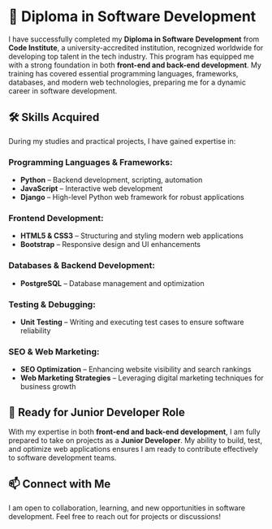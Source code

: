 # 🚀 Diploma in Software Development

I have successfully completed my **Diploma in Software Development** from **Code Institute**, a university-accredited institution, recognized worldwide for developing top talent in the tech industry. This program has equipped me with a strong foundation in both **front-end and back-end development**. My training has covered essential programming languages, frameworks, databases, and modern web technologies, preparing me for a dynamic career in software development.

## 🛠 Skills Acquired

During my studies and practical projects, I have gained expertise in:

### **Programming Languages & Frameworks:**
- **Python** – Backend development, scripting, automation
- **JavaScript** – Interactive web development
- **Django** – High-level Python web framework for robust applications

### **Frontend Development:**
- **HTML5 & CSS3** – Structuring and styling modern web applications
- **Bootstrap** – Responsive design and UI enhancements

### **Databases & Backend Development:**
- **PostgreSQL** – Database management and optimization

### **Testing & Debugging:**
- **Unit Testing** – Writing and executing test cases to ensure software reliability

### **SEO & Web Marketing:**
- **SEO Optimization** – Enhancing website visibility and search rankings
- **Web Marketing Strategies** – Leveraging digital marketing techniques for business growth

## 🎯 Ready for Junior Developer Role

With my expertise in both **front-end and back-end development**, I am fully prepared to take on projects as a **Junior Developer**. My ability to build, test, and optimize web applications ensures I am ready to contribute effectively to software development teams.

## 📫 Connect with Me

I am open to collaboration, learning, and new opportunities in software development. Feel free to reach out for projects or discussions!
